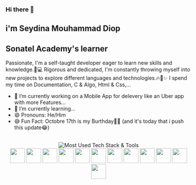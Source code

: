 ### Hi there 👋

## i'm Seydina Mouhammad Diop

## Sonatel Academy's learner 

Passionate, I'm a self-taught developer eager to learn new skills and knowledge.🚀💻
Rigorous and dedicated, I'm constantly throwing myself into new projects to explore different languages and technologies.🔥🚀✨
I spend my time on Documentation, C & Algo, Html & Css,...


- 🔭 I’m currently working on a Mobile App for delevery like an Uber app with more Features...
- 🌱 I’m currently learning...
- 😄 Pronouns: He/Him
- 😅 Fun Fact: Octobre 17th is my Burthday🎉🎁 (and it's today that i push this update😂)

<br/>

<div align="center">
<img src="https://img.shields.io/badge/MOST%20USED-TECH%20STACK%20%26%20TOOLS-FF69B4?style=for-the-badge&logo=github&logoColor=pirple" alt="Most Used Tech Stack & Tools">



<div align="center">

<img width="40" src="https://cdn.svgporn.com/logos/visual-studio-code.svg"/>

<img width="40" src="https://cdn.svgporn.com/logos/figma.svg"/>
<img width="40" src="https://cdn.svgporn.com/logos/terminal.svg"/>
<img width="40" src="https://camo.githubusercontent.com/947129b878be305615187fcb938d0658ae8780b287f1867175972bd45a933338/68747470733a2f2f63646e2e737667706f726e2e636f6d2f6c6f676f732f7068702e737667"/>
<img width="40" src="https://upload.wikimedia.org/wikipedia/commons/1/18/C_Programming_Language.svg"/>
<img width="40" src="https://raw.githubusercontent.com/gilbarbara/logos/master/logos/typescript-icon.svg"/>
<img width="40" src="https://raw.githubusercontent.com/gilbarbara/logos/master/logos/javascript.svg"/>
<img width="40" src="https://cdn.svgporn.com/logos/mysql.svg"/>
<img width="40" src="https://cdn.svgporn.com/logos/postgresql.svg"/>
<img width="40" src="https://static-00.iconduck.com/assets.00/prisma-icon-1695x2048-posier44.png"/>

<img width="40" src="https://camo.githubusercontent.com/ea5259d80ab25b1c8503c02988914a77793e5a9a4ae17fa323ff73365446a488/68747470733a2f2f63646e2e737667706f726e2e636f6d2f6c6f676f732f776f726470726573732d69636f6e2e737667"/>
<img width="40" src="https://camo.githubusercontent.com/581002fd9eaf5806fc757d20d3e3981503b053549a17152cde753626e99fb536/68747470733a2f2f63646e2e737667706f726e2e636f6d2f6c6f676f732f6a6176612e737667"/>

<!--
**DS1003/DS1003** is a ✨ _special_ ✨ repository because its `README.md` (this file) appears on your GitHub profile.

Here are some ideas to get you started:


- 👯 I’m looking to collaborate on ...
- 🤔 I’m looking for help with ...
- 💬 Ask me about ...
- 📫 How to reach me: ...



echo "# Sonatel-Academy" >> README.md
git init
git add README.md
git commit -m "first commit"
git branch -M main
git remote add origin https://github.com/DS1003/Sonatel-Academy.git
git push -u origin main
-->
